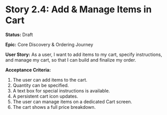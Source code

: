 # Story 2.4: Add & Manage Items in Cart

**Status:** Draft

**Epic:** Core Discovery & Ordering Journey

**User Story:**
As a user, I want to add items to my cart, specify instructions, and manage my cart, so that I can build and finalize my order.

**Acceptance Criteria:**
1. The user can add items to the cart.
2. Quantity can be specified.
3. A text box for special instructions is available.
4. A persistent cart icon updates.
5. The user can manage items on a dedicated Cart screen.
6. The cart shows a full price breakdown.
